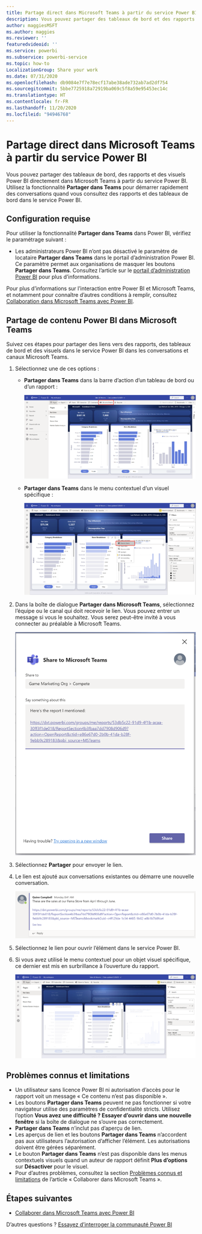 ```yaml
---
title: Partage direct dans Microsoft Teams à partir du service Power BI
description: Vous pouvez partager des tableaux de bord et des rapports Power BI directement dans Microsoft Teams à partir du service Power BI.
author: maggiesMSFT
ms.author: maggies
ms.reviewer: ''
featuredvideoid: ''
ms.service: powerbi
ms.subservice: powerbi-service
ms.topic: how-to
LocalizationGroup: Share your work
ms.date: 07/31/2020
ms.openlocfilehash: db9084e7f7e78ecf17abe38ade732ab7ad2df754
ms.sourcegitcommit: 5bbe7725918a72919ba069c5f8a59e95453ec14c
ms.translationtype: HT
ms.contentlocale: fr-FR
ms.lasthandoff: 11/20/2020
ms.locfileid: "94946768"
---
```

# <a name="share-directly-to-microsoft-teams-from-the-power-bi-service"></a>Partage direct dans Microsoft Teams à partir du service Power BI

Vous pouvez partager des tableaux de bord, des rapports et des visuels Power BI directement dans Microsoft Teams à partir du service Power BI. Utilisez la fonctionnalité **Partager dans Teams** pour démarrer rapidement des conversations quand vous consultez des rapports et des tableaux de bord dans le service Power BI.

## <a name="requirements"></a>Configuration requise

Pour utiliser la fonctionnalité **Partager dans Teams** dans Power BI, vérifiez le paramétrage suivant :

- Les administrateurs Power BI n’ont pas désactivé le paramètre de locataire **Partager dans Teams** dans le portail d’administration Power BI. Ce paramètre permet aux organisations de masquer les boutons **Partager dans Teams**. Consultez l’article sur le [portail d’administration Power BI](../admin/service-admin-portal.md#share-to-teams) pour plus d’informations.

Pour plus d’informations sur l’interaction entre Power BI et Microsoft Teams, et notamment pour connaître d’autres conditions à remplir, consultez [Collaboration dans Microsoft Teams avec Power BI](service-collaborate-microsoft-teams.md).

## <a name="share-power-bi-content-to-microsoft-teams"></a>Partage de contenu Power BI dans Microsoft Teams

Suivez ces étapes pour partager des liens vers des rapports, des tableaux de bord et des visuels dans le service Power BI dans les conversations et canaux Microsoft Teams.

1. Sélectionnez une de ces options :

   * **Partager dans Teams** dans la barre d’action d’un tableau de bord ou d’un rapport :

       ![Capture d’écran du bouton Partager dans Teams dans la barre d’action](media/service-share-report-teams/service-teams-share-to-teams-action-bar-button.png)
    
   * **Partager dans Teams** dans le menu contextuel d’un visuel spécifique :
    
      ![Capture d’écran du bouton Partager dans Teams dans le menu contextuel d’un visuel](media/service-share-report-teams/service-teams-share-to-teams-visual-context-menu.png)

1. Dans la boîte de dialogue **Partager dans Microsoft Teams**, sélectionnez l’équipe ou le canal qui doit recevoir le lien. Vous pouvez entrer un message si vous le souhaitez. Vous serez peut-être invité à vous connecter au préalable à Microsoft Teams.

    ![Capture d’écran de la boîte de dialogue Partager dans Microsoft Teams avec les informations et le message](media/service-share-report-teams/service-teams-share-to-teams-dialog.png)

1. Sélectionnez **Partager** pour envoyer le lien.
    
1. Le lien est ajouté aux conversations existantes ou démarre une nouvelle conversation.

    ![Capture d’écran de la conversation Microsoft Teams avec un lien vers un élément Power BI](media/service-share-report-teams/service-teams-share-to-teams-deep-link.png)

1. Sélectionnez le lien pour ouvrir l’élément dans le service Power BI.

1. Si vous avez utilisé le menu contextuel pour un objet visuel spécifique, ce dernier est mis en surbrillance à l’ouverture du rapport.

    ![Capture d’écran du rapport Power BI ouvert avec un visuel spécifique mis en surbrillance](media/service-share-report-teams/service-teams-share-to-teams-spotlight-visual.png)


## <a name="known-issues-and-limitations"></a>Problèmes connus et limitations

- Un utilisateur sans licence Power BI ni autorisation d’accès pour le rapport voit un message « Ce contenu n’est pas disponible ».
- Les boutons **Partager dans Teams** peuvent ne pas fonctionner si votre navigateur utilise des paramètres de confidentialité stricts. Utilisez l’option **Vous avez une difficulté ? Essayer d’ouvrir dans une nouvelle fenêtre** si la boîte de dialogue ne s’ouvre pas correctement.
- **Partager dans Teams** n’inclut pas d’aperçu de lien.
- Les aperçus de lien et les boutons **Partager dans Teams** n’accordent pas aux utilisateurs l’autorisation d’afficher l’élément. Les autorisations doivent être gérées séparément.
- Le bouton **Partager dans Teams** n’est pas disponible dans les menus contextuels visuels quand un auteur de rapport définit **Plus d’options** sur **Désactiver** pour le visuel.
- Pour d’autres problèmes, consultez la section [Problèmes connus et limitations](service-collaborate-microsoft-teams.md#known-issues-and-limitations) de l’article « Collaborer dans Microsoft Teams ».

## <a name="next-steps"></a>Étapes suivantes

- [Collaborer dans Microsoft Teams avec Power BI](service-collaborate-microsoft-teams.md)

D’autres questions ? [Essayez d’interroger la communauté Power BI](https://community.powerbi.com/)
